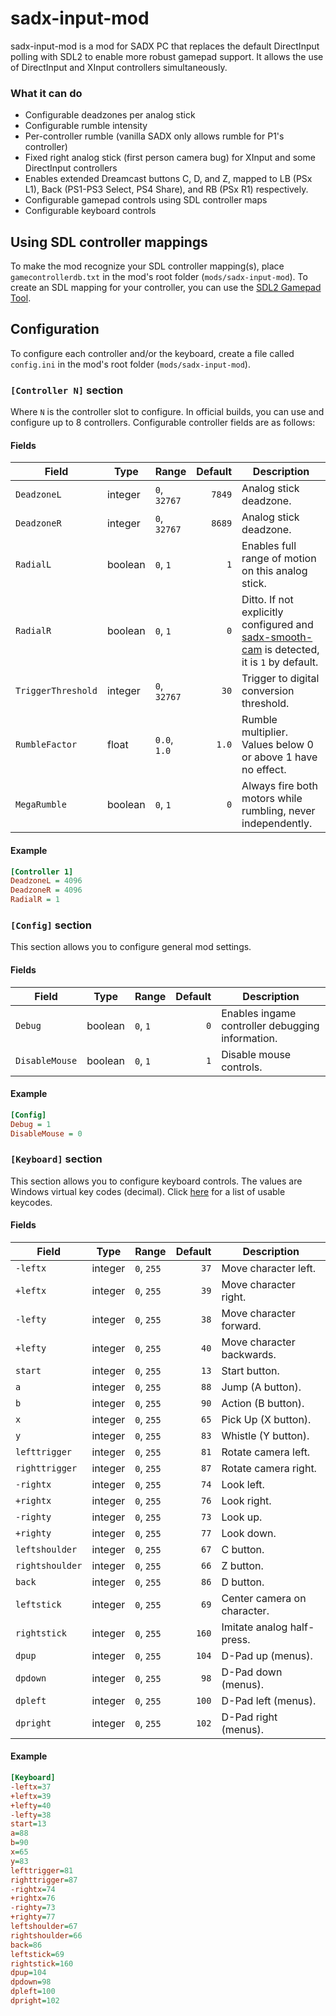 # sadx-input-mod
sadx-input-mod is a mod for SADX PC that replaces the default DirectInput polling with SDL2 to enable more robust gamepad support. It allows the use of DirectInput and XInput controllers simultaneously.

### What it can do
* Configurable deadzones per analog stick
* Configurable rumble intensity
* Per-controller rumble (vanilla SADX only allows rumble for P1's controller)
* Fixed right analog stick (first person camera bug) for XInput and some DirectInput controllers
* Enables extended Dreamcast buttons C, D, and Z, mapped to LB (PSx L1), Back (PS1-PS3 Select, PS4 Share), and RB (PSx R1) respectively.
* Configurable gamepad controls using SDL controller maps
* Configurable keyboard controls


## Using SDL controller mappings
To make the mod recognize your SDL controller mapping(s), place `gamecontrollerdb.txt` in the mod's root folder (`mods/sadx-input-mod`). To create an SDL mapping for your controller, you can use the [SDL2 Gamepad Tool](http://www.generalarcade.com/gamepadtool).

## Configuration
To configure each controller and/or the keyboard, create a file called `config.ini` in the mod's root folder (`mods/sadx-input-mod`).

### `[Controller N]` section
Where `N` is the controller slot to configure. In official builds, you can use and configure up to 8 controllers.
Configurable controller fields are as follows:

#### Fields
| Field                    | Type        | Range        | Default     | Description |
| ------------------------ | ----------- | ------------ | -----------:| ----------- |
| `DeadzoneL`              | integer     | `0`, `32767` |      `7849` | Analog stick deadzone. |
| `DeadzoneR`              | integer     | `0`, `32767` |      `8689` | Analog stick deadzone. |
| `RadialL`                | boolean     | `0`, `1`     |         `1` | Enables full range of motion on this analog stick. |
| `RadialR`                | boolean     | `0`, `1`     |         `0` | Ditto. If not explicitly configured and [sadx-smooth-cam](https://github.com/SonicFreak94/sadx-smooth-cam) is detected, it is `1` by default. |
| `TriggerThreshold`       | integer     | `0`, `32767` |        `30` | Trigger to digital conversion threshold. |
| `RumbleFactor`           | float       | `0.0`, `1.0` |       `1.0` | Rumble multiplier. Values below 0 or above 1 have no effect. |
| `MegaRumble`             | boolean     | `0`, `1`     |         `0` | Always fire both motors while rumbling, never independently. |

#### Example
```ini
[Controller 1]
DeadzoneL = 4096
DeadzoneR = 4096
RadialR = 1
```

### `[Config]` section
This section allows you to configure general mod settings.

#### Fields
| Field                    | Type        | Range        | Default     | Description |
| ------------------------ | ----------- | ------------ | -----------:| ----------- |
| `Debug`                  | boolean     | `0`, `1`     |         `0` | Enables ingame controller debugging information. |
| `DisableMouse`           | boolean     | `0`, `1`     |         `1` | Disable mouse controls. |

#### Example
```ini
[Config]
Debug = 1
DisableMouse = 0
```

### `[Keyboard]` section
This section allows you to configure keyboard controls. The values are Windows virtual key codes (decimal). Click [here](http://cherrytree.at/misc/vk.htm) for a list of usable keycodes.

#### Fields
| Field                    | Type        | Range        | Default     | Description |
| ------------------------ | ----------- | ------------ | -----------:| ----------- |
| `-leftx`                 | integer     | `0`, `255`   |       `37`  | Move character left. |
| `+leftx`                 | integer     | `0`, `255`   |       `39`  | Move character right. |
| `-lefty`                 | integer     | `0`, `255`   |       `38`  | Move character forward. |
| `+lefty`                 | integer     | `0`, `255`   |       `40`  | Move character backwards. |
| `start`                  | integer     | `0`, `255`   |       `13`  | Start button. |
| `a`                      | integer     | `0`, `255`   |       `88`  | Jump (A button). |
| `b`                      | integer     | `0`, `255`   |       `90`  | Action (B button). |
| `x`                      | integer     | `0`, `255`   |       `65`  | Pick Up (X button). |
| `y`                      | integer     | `0`, `255`   |       `83`  | Whistle (Y button). |
| `lefttrigger`            | integer     | `0`, `255`   |       `81`  | Rotate camera left. |
| `righttrigger`           | integer     | `0`, `255`   |       `87`  | Rotate camera right. |
| `-rightx`                | integer     | `0`, `255`   |       `74`  | Look left. |
| `+rightx`                | integer     | `0`, `255`   |       `76`  | Look right. |
| `-righty`                | integer     | `0`, `255`   |       `73`  | Look up. |
| `+righty`                | integer     | `0`, `255`   |       `77`  | Look down. |
| `leftshoulder`           | integer     | `0`, `255`   |       `67`  | C button. |
| `rightshoulder`          | integer     | `0`, `255`   |       `66`  | Z button. |
| `back`		           | integer     | `0`, `255`   |       `86`  | D button. |
| `leftstick`	           | integer     | `0`, `255`   |       `69`  | Center camera on character. |
| `rightstick`	           | integer     | `0`, `255`   |       `160` | Imitate analog half-press. |
| `dpup`		           | integer     | `0`, `255`   |       `104` | D-Pad up (menus). |
| `dpdown`		           | integer     | `0`, `255`   |       `98`  | D-Pad down (menus). |
| `dpleft`		           | integer     | `0`, `255`   |       `100` | D-Pad left (menus). |
| `dpright`		           | integer     | `0`, `255`   |       `102` | D-Pad right (menus). |

#### Example
```ini
[Keyboard]
-leftx=37
+leftx=39
+lefty=40
-lefty=38
start=13
a=88
b=90
x=65
y=83
lefttrigger=81
righttrigger=87
-rightx=74
+rightx=76
-righty=73
+righty=77
leftshoulder=67
rightshoulder=66
back=86
leftstick=69
rightstick=160
dpup=104
dpdown=98
dpleft=100
dpright=102
```